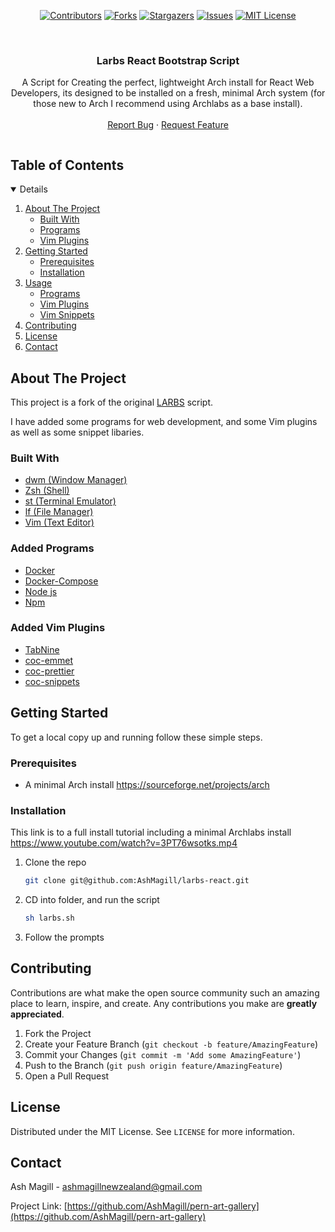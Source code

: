 
<!--
*** Thanks for checking out the Best-README-Template. If you have a suggestion
*** that would make this better, please fork the repo and create a pull request
*** or simply open an issue with the tag "enhancement".
*** Thanks again! Now go create something AMAZING! :D
***
***
***
*** To avoid retyping too much info. Do a search and replace for the following:
*** AshMagill, pern-art-gallery, twitter_handle, ashmagillnewzealand@gmail.com, pern-art-gallery, A React website that displays images posted by a CMS, the routes in the server are secured with basic authentication. Uses a postgres database.
-->



<!-- PROJECT SHIELDS -->
<!--
*** I'm using markdown "reference style" links for readability.
*** Reference links are enclosed in brackets [ ] instead of parentheses ( ).
*** See the bottom of this document for the declaration of the reference variables
*** for contributors-url, forks-url, etc. This is an optional, concise syntax you may use.
*** https://www.markdownguide.org/basic-syntax/#reference-style-links
-->
<span align="center">

[![Contributors][contributors-shield]][contributors-url]
[![Forks][forks-shield]][forks-url]
[![Stargazers][stars-shield]][stars-url]
[![Issues][issues-shield]][issues-url]
[![MIT License][license-shield]][license-url]


</span>

<br />
<p align="center">

  <h3 align="center">Larbs React Bootstrap Script</h3> 

  <p align="center">
  A Script for Creating the perfect, lightweight Arch install for React Web Developers, its designed to be installed on a fresh, minimal Arch system (for those new to Arch I recommend using Archlabs as a base install). 
    <br />
    <!--<br />-->
    <br />
    <!--<a href="https://github.com/AshMagill/pern-art-gallery">View Demo</a>-->
    <!--·-->
    <a href="https://github.com/AshMagill/pern-art-gallery/issues">Report Bug</a>
    ·
    <a href="https://github.com/AshMagill/pern-art-gallery/issues">Request Feature</a>
  </p>
</p>



<!-- TABLE OF CONTENTS -->
  <summary><h2 style="display: inline-block">Table of Contents</h2></summary>
<details open="open">
  <ol>
    <li>
      <a href="#about-the-project">About The Project</a>
      <ul>
        <li><a href="#built-with">Built With</a></li>
        <li><a href="#added-programs">Programs</a></li>
        <li><a href="#added-vim=plugins">Vim Plugins</a></li>
      </ul>
    </li>
    <li>
      <a href="#getting-started">Getting Started</a>
      <ul>
        <li><a href="#prerequisites">Prerequisites</a></li>
        <li><a href="#installation">Installation</a></li>
      </ul>
    </li>
    <li>
      <a href="#usage">Usage</a>
      <ul>
       <li><a href="#added-programs-usage">Programs</a></li>
       <li><a href="#added-vim-plugins-usage">Vim Plugins</a></li>
       <li><a href="added-vim-snippets-usage">Vim Snippets</a></li>
      </ul>
    </li>
    <li><a href="#contributing">Contributing</a></li>
    <li><a href="#license">License</a></li>
    <li><a href="#contact">Contact</a></li>
  </ol>
</details>



<!-- ABOUT THE PROJECT -->
## About The Project

This project is a fork of the original <a href="https://github.com/LukeSmithxyz/LARBS">LARBS</a> script.

I have added some programs for web development, and some Vim plugins as well as some snippet libaries.

### Built With
* [dwm (Window Manager)](https://www.postgresql.org/)
* [Zsh (Shell)](https://expressjs.com/)
* [st (Terminal Emulator)](https://reactjs.org/)
* [lf (File Manager)](https://nodejs.org/en/)
* [Vim (Text Editor)](https://getbootstrap.com/)

### Added Programs
* [Docker](docker.com)
* [Docker-Compose](docker.com)
* [Node js](docker.com)
* [Npm](docker.com)

### Added Vim Plugins
* [TabNine](adf.com)
* [coc-emmet](emmet.com)
* [coc-prettier](adf.com)
* [coc-snippets](ctrlp.com)

<!-- GETTING STARTED -->
## Getting Started

To get a local copy up and running follow these simple steps.

### Prerequisites

* A minimal Arch install
  https://sourceforge.net/projects/arch

### Installation
  This link is to a full install tutorial including a minimal Archlabs install
  https://www.youtube.com/watch?v=3PT76wsotks.mp4

1. Clone the repo
   ```sh
   git clone git@github.com:AshMagill/larbs-react.git
   ```
2. CD into folder, and run the script 
   ```sh
   sh larbs.sh 
   ```
3. Follow the prompts 

<!-- CONTRIBUTING -->
## Contributing

Contributions are what make the open source community such an amazing place to learn, inspire, and create. Any contributions you make are **greatly appreciated**.

1. Fork the Project
2. Create your Feature Branch (`git checkout -b feature/AmazingFeature`)
3. Commit your Changes (`git commit -m 'Add some AmazingFeature'`)
4. Push to the Branch (`git push origin feature/AmazingFeature`)
5. Open a Pull Request

<!-- LICENSE -->
## License

Distributed under the MIT License. See `LICENSE` for more information.

<!-- CONTACT -->
## Contact

Ash Magill - ashmagillnewzealand@gmail.com

Project Link: [https://github.com/AshMagill/pern-art-gallery](https://github.com/AshMagill/pern-art-gallery)

<!-- MARKDOWN LINKS & IMAGES -->
<!-- https://www.markdownguide.org/basic-syntax/#reference-style-links -->
[contributors-shield]: https://img.shields.io/github/contributors/AshMagill/pern-art-gallery.svg?style=for-the-badge
[contributors-url]: https://github.com/AshMagill/pern-art-gallery/graphs/contributors
[forks-shield]: https://img.shields.io/github/forks/AshMagill/pern-art-gallery.svg?style=for-the-badge
[forks-url]: https://github.com/AshMagill/pern-art-gallery/network/members
[stars-shield]: https://img.shields.io/github/stars/AshMagill/pern-art-gallery.svg?style=for-the-badge
[stars-url]: https://github.com/AshMagill/pern-art-gallery/stargazers
[issues-shield]: https://img.shields.io/github/issues/AshMagill/pern-art-gallery.svg?style=for-the-badge
[issues-url]: https://github.com/AshMagill/pern-art-gallery/issues
[license-shield]: https://img.shields.io/github/license/AshMagill/pern-art-gallery.svg?style=for-the-badge
[license-url]: https://github.com/AshMagill/pern-art-gallery/blob/master/LICENSE.txt
